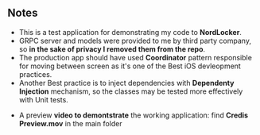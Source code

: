 ## Notes

- This is a test application for demonstrating my code to **NordLocker**.
- GRPC server and models were provided to me by third party company, so **in the sake of privacy I removed them from the repo**.
- The production app should have used **Coordinator** pattern responsible for moving between screen as it's one of the Best iOS devleopment practices.
- Another Best practice is to inject dependencies with **Dependenty Injection** mechanism, so the classes may be tested more effectively with Unit tests.

* A preview **video to demontstrate** the working application: find **Credis Preview.mov** in the main folder

